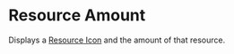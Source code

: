 # Resource Amount

Displays a [Resource Icon](/?selectedKind=base%2FResourceIcon) and the amount of that resource.
